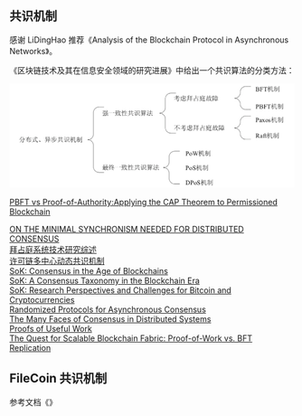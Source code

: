 ##  共识机制

感谢 LiDingHao 推荐《Analysis of the Blockchain Protocol in Asynchronous Networks》。


《区块链技术及其在信息安全领域的研究进展》中给出一个共识算法的分类方法：

![consensus](https://github.com/stone-note/stone-note.github.io/blob/master/_pictures/blockchainNG/consensus.png?raw=true)


[PBFT vs Proof-of-Authority:Applying the CAP Theorem to Permissioned Blockchain ](https://eprints.soton.ac.uk/415083/2/itasec18_main.pdf)   



[ON THE MINIMAL SYNCHRONISM NEEDED FOR DISTRIBUTED CONSENSUS](http://citeseerx.ist.psu.edu/viewdoc/download?doi=10.1.1.456.4362&rep=rep1&type=pdf)   
[拜占庭系统技术研究综述](http://www.jos.org.cn/ch/reader/create_pdf.aspx?file_no=4395&journal_id=jos)   
[许可链多中心动态共识机制](http://cjc.ict.ac.cn/online/bfpub/mxp-20171225161040.pdf)   
[SoK: Consensus in the Age of Blockchains](https://arxiv.org/pdf/1711.03936)   
[SoK: A Consensus Taxonomy in the Blockchain Era](https://eprint.iacr.org/2018/754.pdf)   
[SoK: Research Perspectives and Challenges for Bitcoin and Cryptocurrencies](https://www.ieee-security.org/TC/SP2015/papers-archived/6949a104.pdf)   
[Randomized Protocols for Asynchronous Consensus](http://disi.unitn.it/~montreso/ds/syllabus/papers/randomized-consensus-survey.pdf)   
[The Many Faces of Consensus in Distributed Systems](http://fortissimo.unice.fr/twiki/pub/Minfo/DistTD5/Themanyfacesofconsensusindistributedsystems.pdf)   
[Proofs of Useful Work](https://eprint.iacr.org/2017/203.pdf)   
[The Quest for Scalable Blockchain Fabric: Proof-of-Work vs. BFT Replication](https://allquantor.at/blockchainbib/pdf/vukolic2015quest.pdf)  


##  FileCoin 共识机制
参考文档《》